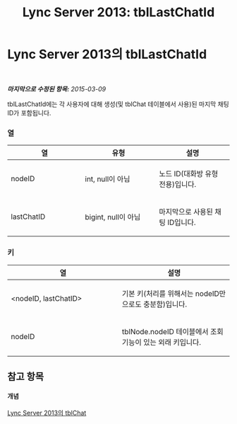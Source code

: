 ﻿---
title: 'Lync Server 2013: tblLastChatId'
TOCTitle: tblLastChatId
ms:assetid: 17a4ffbe-cca9-4ec5-ae46-38a15274889a
ms:mtpsurl: https://technet.microsoft.com/ko-kr/library/Gg558616(v=OCS.15)
ms:contentKeyID: 49302934
ms.date: 08/10/2015
mtps_version: v=OCS.15
ms.translationtype: HT
---

# Lync Server 2013의 tblLastChatId

 

_**마지막으로 수정된 항목:** 2015-03-09_

tblLastChatId에는 각 사용자에 대해 생성(및 tblChat 테이블에서 사용)된 마지막 채팅 ID가 포함됩니다.

### 열

<table>
<colgroup>
<col style="width: 33%" />
<col style="width: 33%" />
<col style="width: 33%" />
</colgroup>
<thead>
<tr class="header">
<th>열</th>
<th>유형</th>
<th>설명</th>
</tr>
</thead>
<tbody>
<tr class="odd">
<td><p>nodeID</p></td>
<td><p>int, null이 아님</p></td>
<td><p>노드 ID(대화방 유형 전용)입니다.</p></td>
</tr>
<tr class="even">
<td><p>lastChatID</p></td>
<td><p>bigint, null이 아님</p></td>
<td><p>마지막으로 사용된 채팅 ID입니다.</p></td>
</tr>
</tbody>
</table>


### 키

<table>
<colgroup>
<col style="width: 50%" />
<col style="width: 50%" />
</colgroup>
<thead>
<tr class="header">
<th>열</th>
<th>설명</th>
</tr>
</thead>
<tbody>
<tr class="odd">
<td><p>&lt;nodeID, lastChatID&gt;</p></td>
<td><p>기본 키(처리를 위해서는 nodeID만으로도 충분함)입니다.</p></td>
</tr>
<tr class="even">
<td><p>nodeID</p></td>
<td><p>tblNode.nodeID 테이블에서 조회 기능이 있는 외래 키입니다.</p></td>
</tr>
</tbody>
</table>


## 참고 항목

#### 개념

[Lync Server 2013의 tblChat](lync-server-2013-tblchat.md)

